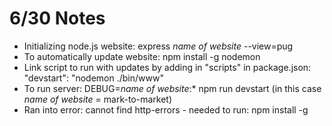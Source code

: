 # 6/30 Notes

* Initializing node.js website: express *name of website* --view=pug
* To automatically update website: npm install -g nodemon
* Link script to run with updates by adding in "scripts" in package.json: "devstart": "nodemon ./bin/www"
* To run server: DEBUG=*name of website*:* npm run devstart (in this case *name of website* = mark-to-market)
* Ran into error: cannot find http-errors - needed to run: npm install -g
